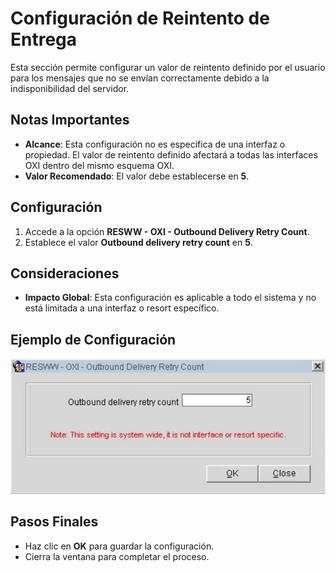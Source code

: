# Configuración de Reintento de Entrega

Esta sección permite configurar un valor de reintento definido por el usuario para los mensajes que no se envían correctamente debido a la indisponibilidad del servidor.

## Notas Importantes
- **Alcance**: Esta configuración no es específica de una interfaz o propiedad. El valor de reintento definido afectará a todas las interfaces OXI dentro del mismo esquema OXI.
- **Valor Recomendado**: El valor debe establecerse en **5**.

## Configuración
1. Accede a la opción **RESWW - OXI - Outbound Delivery Retry Count**.
2. Establece el valor **Outbound delivery retry count** en **5**.

## Consideraciones
- **Impacto Global**: Esta configuración es aplicable a todo el sistema y no está limitada a una interfaz o resort específico.

## Ejemplo de Configuración
![Delivery Retry Setup](images/Imagen1.png)

## Pasos Finales 
- Haz clic en **OK** para guardar la configuración.
- Cierra la ventana para completar el proceso.
